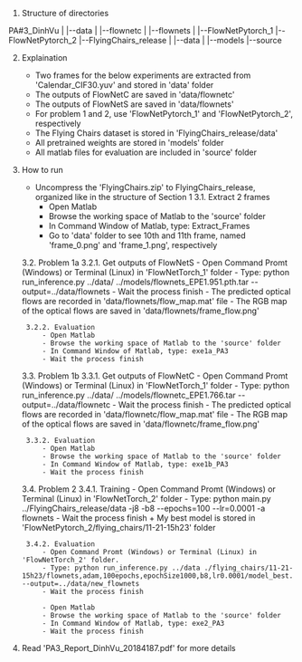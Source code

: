 1. Structure of directories

PA#3_DinhVu
	|
	|--data
	|	|--flownetc
	|	|--flownets
	|
	|--FlowNetPytorch_1
	|--FlowNetPytorch_2
	|--FlyingChairs_release
	|	|--data
	|
	|--models
	|--source

2. Explaination
	- Two frames for the below experiments are extracted from 'Calendar_CIF30.yuv' and stored in 'data' folder
	- The outputs of FlowNetC are saved in 'data/flownetc'
	- The outputs of FlowNetS are saved in 'data/flownets'
	- For problem 1 and 2, use 'FlowNetPytorch_1' and 'FlowNetPytorch_2', respectively
	- The Flying Chairs dataset is stored in 'FlyingChairs_release/data'
	- All pretrained weights are stored in 'models' folder
	- All matlab files for evaluation are included in 'source' folder

3. How to run
	- Uncompress the 'FlyingChairs.zip' to FlyingChairs_release, organized like in the structure of Section 1
	3.1. Extract 2 frames
		- Open Matlab
		- Browse the working space of Matlab to the 'source' folder
		- In Command Window of Matlab, type: Extract_Frames
		- Go to 'data' folder to see 10th and 11th frame, named 'frame_0.png' and 'frame_1.png', respectively

	3.2. Problem 1a
		3.2.1. Get outputs of FlowNetS
			- Open Command Promt (Windows) or Terminal (Linux) in 'FlowNetTorch_1' folder
			- Type: python run_inference.py ../data/ ../models/flownets_EPE1.951.pth.tar --output=../data/flownets
			- Wait the process finish
			- The predicted optical flows are recorded in 'data/flownets/flow_map.mat' file
			- The RGB map of the optical flows are saved in 'data/flownets/frame_flow.png'

		3.2.2. Evaluation
			- Open Matlab
			- Browse the working space of Matlab to the 'source' folder
			- In Command Window of Matlab, type: exe1a_PA3
			- Wait the process finish

	3.3. Problem 1b
		3.3.1. Get outputs of FlowNetC
			- Open Command Promt (Windows) or Terminal (Linux) in 'FlowNetTorch_1' folder
			- Type: python run_inference.py ../data/ ../models/flownetc_EPE1.766.tar --output=../data/flownetc
			- Wait the process finish
			- The predicted optical flows are recorded in 'data/flownetc/flow_map.mat' file
			- The RGB map of the optical flows are saved in 'data/flownetc/frame_flow.png'

		3.3.2. Evaluation
			- Open Matlab
			- Browse the working space of Matlab to the 'source' folder
			- In Command Window of Matlab, type: exe1b_PA3
			- Wait the process finish

	3.4. Problem 2
		3.4.1. Training
			- Open Command Promt (Windows) or Terminal (Linux) in 'FlowNetTorch_2' folder
			- Type: python main.py ../FlyingChairs_release/data -j8 -b8 --epochs=100 --lr=0.0001 -a flownets
			- Wait the process finish
			+ My best model is stored in 'FlowNetPytorch_2/flying_chairs/11-21-15h23' folder

		3.4.2. Evaluation
			- Open Command Promt (Windows) or Terminal (Linux) in 'FlowNetTorch_2' folder.
			- Type: python run_inference.py ../data ./flying_chairs/11-21-15h23/flownets,adam,100epochs,epochSize1000,b8,lr0.0001/model_best.pth.tar --output=../data/new_flownets
			- Wait the process finish
			
			- Open Matlab
			- Browse the working space of Matlab to the 'source' folder
			- In Command Window of Matlab, type: exe2_PA3
			- Wait the process finish

4. Read 'PA3_Report_DinhVu_20184187.pdf' for more details

